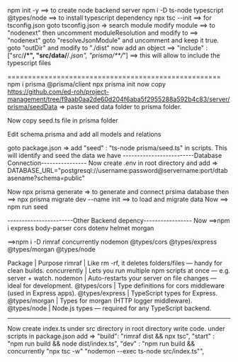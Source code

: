 npm init -y ==> to create node backend server
npm i -D ts-node typescript @types/node ==> to install typescript dependency
npx tsc --init ==> for tsconfig.json
goto tsconfig.json => search module
modify module ==> to "nodenext"
then uncomment moduleResolution and modify to ==> "nodenext"
goto "resolveJsonModule" and uncomment and keep it true.
goto "outDir" and modify to "./dist"
now add an object ==> "include" : ["src/**/*", "src/data/**/*.json", "prisma/**/*"] ==> this will allow to include the typescript files

====================================================
npm i prisma @prisma/client
npx prisma init
now copy https://github.com/ed-roh/project-management/tree/f9aab0aa2de60d204f6aba5f2955288a592b4c83/server/prisma/seedData => paste seed data folder to prisma folder.

Now copy seed.ts file in prisma folder

Edit schema.prisma and add all models and relations

goto package.json => add "seed" : "ts-node prisma/seed.ts" in scripts. This will identify and seed the data we have
-------------------------Database Connection----------------
Now create .env in root directory and add => DATABASE_URL="postgresql://username:password@servername:port/dtabasename?schema=public"

Now npx prisma generate => to generate and connect prsima database
then ==> npx prisma migrate dev --name init ==> to load and migrate data
Now ==> npm run seed

-----------------------Other Backend depency-----------------
Now ==>npm i express body-parser cors dotenv helmet morgan

==>npm i -D rimraf concurrently nodemon @types/cors @types/express @types/morgan @types/node

Package | Purpose
rimraf | Like rm -rf, it deletes folders/files — handy for clean builds.
concurrently | Lets you run multiple npm scripts at once — e.g. server + watch.
nodemon | Auto-restarts your server on file changes — ideal for development.
@types/cors | Type definitions for cors middleware (used in Express apps).
@types/express | TypeScript types for Express.
@types/morgan | Types for morgan (HTTP logger middleware).
@types/node | Node.js types — required for any TypeScript backend.

---------------------------------------------------------
Now create index.ts under src directory in root directory
write code.
under scripts in package.json add =>
"build": "rimraf dist && npx tsc",
"start" : "npm run build && node dist/index.ts",
"dev" : "npm run build && concurrently \"npx tsc -w\" \"nodemon --exec ts-node src/index.ts\"",